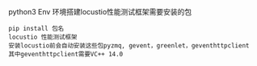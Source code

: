 python3 Env 环境搭建locustio性能测试框架需要安装的包
```
pip install 包名
locustio 性能测试框架  
安装locustio前会自动安装这些包pyzmq, gevent，greenlet，geventhttpclient
其中geventhttpclient需要VC++ 14.0
```




